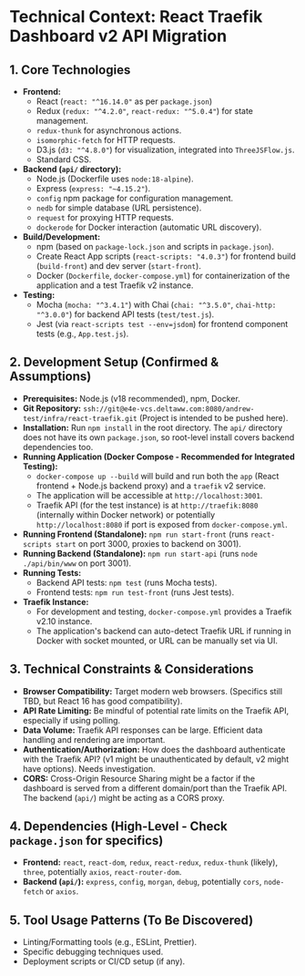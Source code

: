 # Technical Context: React Traefik Dashboard v2 API Migration

## 1. Core Technologies

- **Frontend:**
    - React (`react: "^16.14.0"` as per `package.json`)
    - Redux (`redux: "^4.2.0"`, `react-redux: "^5.0.4"`) for state management.
    - `redux-thunk` for asynchronous actions.
    - `isomorphic-fetch` for HTTP requests.
    - D3.js (`d3: "^4.8.0"`) for visualization, integrated into `ThreeJSFlow.js`.
    - Standard CSS.
- **Backend (`api/` directory):**
    - Node.js (Dockerfile uses `node:18-alpine`).
    - Express (`express: "~4.15.2"`).
    - `config` npm package for configuration management.
    - `nedb` for simple database (URL persistence).
    - `request` for proxying HTTP requests.
    - `dockerode` for Docker interaction (automatic URL discovery).
- **Build/Development:**
    - npm (based on `package-lock.json` and scripts in `package.json`).
    - Create React App scripts (`react-scripts: "4.0.3"`) for frontend build (`build-front`) and dev server (`start-front`).
    - Docker (`Dockerfile`, `docker-compose.yml`) for containerization of the application and a test Traefik v2 instance.
- **Testing:**
    - Mocha (`mocha: "^3.4.1"`) with Chai (`chai: "^3.5.0"`, `chai-http: "^3.0.0"`) for backend API tests (`test/test.js`).
    - Jest (via `react-scripts test --env=jsdom`) for frontend component tests (e.g., `App.test.js`).

## 2. Development Setup (Confirmed & Assumptions)

- **Prerequisites:** Node.js (v18 recommended), npm, Docker.
- **Git Repository:** `ssh://git@e4e-vcs.deltaww.com:8080/andrew-test/infra/react-traefik.git` (Project is intended to be pushed here).
- **Installation:** Run `npm install` in the root directory. The `api/` directory does not have its own `package.json`, so root-level install covers backend dependencies too.
- **Running Application (Docker Compose - Recommended for Integrated Testing):**
    - `docker-compose up --build` will build and run both the `app` (React frontend + Node.js backend proxy) and a `traefik` v2 service.
    - The application will be accessible at `http://localhost:3001`.
    - Traefik API (for the test instance) is at `http://traefik:8080` (internally within Docker network) or potentially `http://localhost:8080` if port is exposed from `docker-compose.yml`.
- **Running Frontend (Standalone):** `npm run start-front` (runs `react-scripts start` on port 3000, proxies to backend on 3001).
- **Running Backend (Standalone):** `npm run start-api` (runs `node ./api/bin/www` on port 3001).
- **Running Tests:**
    - Backend API tests: `npm test` (runs Mocha tests).
    - Frontend tests: `npm run test-front` (runs Jest tests).
- **Traefik Instance:**
    - For development and testing, `docker-compose.yml` provides a Traefik v2.10 instance.
    - The application's backend can auto-detect Traefik URL if running in Docker with socket mounted, or URL can be manually set via UI.

## 3. Technical Constraints & Considerations

- **Browser Compatibility:** Target modern web browsers. (Specifics still TBD, but React 16 has good compatibility).
- **API Rate Limiting:** Be mindful of potential rate limits on the Traefik API, especially if using polling.
- **Data Volume:** Traefik API responses can be large. Efficient data handling and rendering are important.
- **Authentication/Authorization:** How does the dashboard authenticate with the Traefik API? (v1 might be unauthenticated by default, v2 might have options). Needs investigation.
- **CORS:** Cross-Origin Resource Sharing might be a factor if the dashboard is served from a different domain/port than the Traefik API. The backend (`api/`) might be acting as a CORS proxy.

## 4. Dependencies (High-Level - Check `package.json` for specifics)

- **Frontend:** `react`, `react-dom`, `redux`, `react-redux`, `redux-thunk` (likely), `three`, potentially `axios`, `react-router-dom`.
- **Backend (`api/`):** `express`, `config`, `morgan`, `debug`, potentially `cors`, `node-fetch` or `axios`.

## 5. Tool Usage Patterns (To Be Discovered)

- Linting/Formatting tools (e.g., ESLint, Prettier).
- Specific debugging techniques used.
- Deployment scripts or CI/CD setup (if any).
